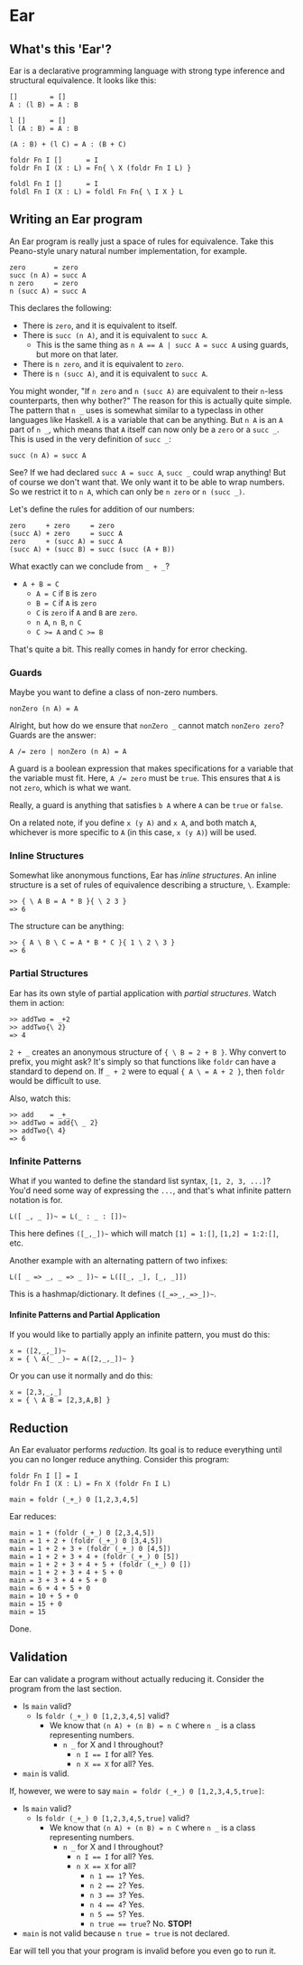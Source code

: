 # Ear

## What's this 'Ear'?

Ear is a declarative programming language with strong type inference and structural equivalence. It looks like this:

    []        = []
    A : (l B) = A : B

    l []      = []
    l (A : B) = A : B

    (A : B) + (l C) = A : (B + C)

    foldr Fn I []      = I
    foldr Fn I (X : L) = Fn{ \ X (foldr Fn I L) }

    foldl Fn I []      = I
    foldl Fn I (X : L) = foldl Fn Fn{ \ I X } L

## Writing an Ear program

An Ear program is really just a space of rules for equivalence.
Take this Peano-style unary natural number implementation, for example.

    zero       = zero
    succ (n A) = succ A
    n zero     = zero
    n (succ A) = succ A

This declares the following:

- There is `zero`, and it is equivalent to itself.
- There is `succ (n A)`, and it is equivalent to `succ A`.
  - This is the same thing as `n A == A | succ A = succ A` using guards, but more on that later.
- There is `n zero`, and it is equivalent to `zero`.
- There is `n (succ A)`, and it is equivalent to `succ A`.

You might wonder, "If `n zero` and `n (succ A)` are equivalent to their `n`-less counterparts, then why bother?"
The reason for this is actually quite simple. The pattern that `n _` uses is somewhat similar to a typeclass
in other languages like Haskell. `A` is a variable that can be anything. But `n A` is an `A` part of `n _`,
which means that `A` itself can now only be a `zero` or a `succ _`. This is used in the very definition of `succ _`:

    succ (n A) = succ A

See? If we had declared `succ A = succ A`, `succ _` could wrap anything! But of course we don't want that.
We only want it to be able to wrap numbers. So we restrict it to `n A`, which can only be `n zero` or `n (succ _)`.

Let's define the rules for addition of our numbers:

    zero     + zero     = zero
    (succ A) + zero     = succ A
    zero     + (succ A) = succ A
    (succ A) + (succ B) = succ (succ (A + B))

What exactly can we conclude from `_ + _`?

- `A + B = C`
  - `A = C` if `B` is `zero`
  - `B = C` if `A` is `zero`
  - `C` is `zero` if `A` and `B` are `zero`.
  - `n A`, `n B`, `n C`
  - `C >= A` and `C >= B`

That's quite a bit. This really comes in handy for error checking.

### Guards

Maybe you want to define a class of non-zero numbers.

    nonZero (n A) = A

Alright, but how do we ensure that `nonZero _` cannot match `nonZero zero`? Guards are the answer:

    A /= zero | nonZero (n A) = A

A guard is a boolean expression that makes specifications for a variable that the variable must fit.
Here, `A /= zero` must be `true`. This ensures that `A` is not `zero`, which is what we want.

Really, a guard is anything that satisfies `b A` where `A` can be `true` or `false`.

On a related note, if you define `x (y A)` and `x A`, and both match `A`,
whichever is more specific to `A` (in this case, `x (y A)`) will be used.

### Inline Structures

Somewhat like anonymous functions, Ear has *inline structures*. An inline structure is a set
of rules of equivalence describing a structure, `\`. Example:

    >> { \ A B = A * B }{ \ 2 3 }
    => 6

The structure can be anything:

    >> { A \ B \ C = A * B * C }{ 1 \ 2 \ 3 }
    => 6

### Partial Structures

Ear has its own style of partial application with *partial structures*. Watch them in action:

    >> addTwo = _+2
    >> addTwo{\ 2}
    => 4

`2 + _` creates an anonymous structure of `{ \ B = 2 + B }`. Why convert to prefix, you might ask?
It's simply so that functions like `foldr` can have a standard to depend on. If `_ + 2` were to
equal `{ A \ = A + 2 }`, then `foldr` would be difficult to use.

Also, watch this:

    >> add    = _+_
    >> addTwo = add{\ _ 2}
    >> addTwo{\ 4}
    => 6

### Infinite Patterns

What if you wanted to define the standard list syntax, `[1, 2, 3, ...]`?
You'd need some way of expressing the `...`, and that's what infinite pattern notation is for.

    L([ _, _ ])~ = L(_ : _ : [])~

This here defines `([_,_])~` which will match `[1] = 1:[]`, `[1,2] = 1:2:[]`, etc.

Another example with an alternating pattern of two infixes:

    L([ _ => _, _ => _ ])~ = L([[_, _], [_, _]])

This is a hashmap/dictionary. It defines `([_=>_,_=>_])~`.

#### Infinite Patterns and Partial Application

If you would like to partially apply an infinite pattern, you must do this:

    x = ([2,_,_])~
    x = { \ A(_ _)~ = A([2,_,_])~ }

Or you can use it normally and do this:

    x = [2,3,_,_]
    x = { \ A B = [2,3,A,B] }

## Reduction

An Ear evaluator performs *reduction*. Its goal is to reduce everything
until you can no longer reduce anything. Consider this program:

    foldr Fn I [] = I
    foldr Fn I (X : L) = Fn X (foldr Fn I L)

    main = foldr (_+_) 0 [1,2,3,4,5]

Ear reduces:

    main = 1 + (foldr (_+_) 0 [2,3,4,5])
    main = 1 + 2 + (foldr (_+_) 0 [3,4,5])
    main = 1 + 2 + 3 + (foldr (_+_) 0 [4,5])
    main = 1 + 2 + 3 + 4 + (foldr (_+_) 0 [5])
    main = 1 + 2 + 3 + 4 + 5 + (foldr (_+_) 0 [])
    main = 1 + 2 + 3 + 4 + 5 + 0
    main = 3 + 3 + 4 + 5 + 0
    main = 6 + 4 + 5 + 0
    main = 10 + 5 + 0
    main = 15 + 0
    main = 15

Done.

## Validation

Ear can validate a program without actually reducing it. Consider the program from the last section.

- Is `main` valid?
  - Is `foldr (_+_) 0 [1,2,3,4,5]` valid?
    - We know that `(n A) + (n B) = n C` where `n _` is a class representing numbers.
      - `n _` for X and I throughout?
        - `n I == I` for all? Yes.
        - `n X == X` for all? Yes.
- `main` is valid.

If, however, we were to say `main = foldr (_+_) 0 [1,2,3,4,5,true]`:

- Is `main` valid?
  - Is `foldr (_+_) 0 [1,2,3,4,5,true]` valid?
    - We know that `(n A) + (n B) = n C` where `n _` is a class representing numbers.
      - `n _` for X and I throughout?
        - `n I == I` for all? Yes.
        - `n X == X` for all?
          - `n 1 == 1`? Yes.
          - `n 2 == 2`? Yes.
          - `n 3 == 3`? Yes.
          - `n 4 == 4`? Yes.
          - `n 5 == 5`? Yes.
          - `n true == true`? No. **STOP!**
- `main` is not valid because `n true = true` is not declared.

Ear will tell you that your program is invalid before you even go to run it.
